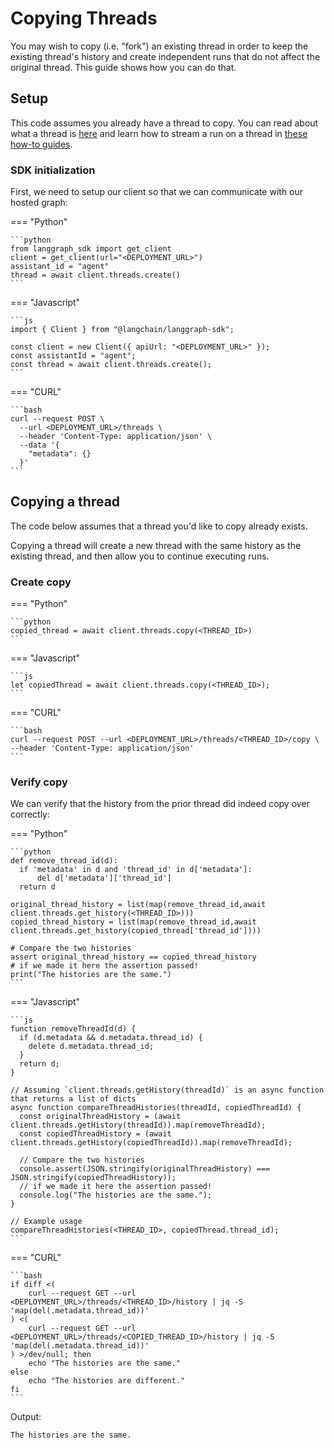 # Copying Threads
 

You may wish to copy (i.e. "fork") an existing thread in order to keep the existing thread's history and create independent runs that do not affect the original thread. This guide shows how you can do that.

## Setup

This code assumes you already have a thread to copy. You can read about what a thread is [here](https://langchain-ai.github.io/langgraph/cloud/concepts/api/#threads) and learn how to stream a run on a thread in [these how-to guides](https://langchain-ai.github.io/langgraph/cloud/how-tos/#streaming).

### SDK initialization

First, we need to setup our client so that we can communicate with our hosted graph:

=== "Python"

    ```python
    from langgraph_sdk import get_client
    client = get_client(url="<DEPLOYMENT_URL>")
    assistant_id = "agent"
    thread = await client.threads.create()
    ```

=== "Javascript"

    ```js
    import { Client } from "@langchain/langgraph-sdk";

    const client = new Client({ apiUrl: "<DEPLOYMENT_URL>" });
    const assistantId = "agent";
    const thread = await client.threads.create();
    ```

=== "CURL"

    ```bash
    curl --request POST \
      --url <DEPLOYMENT_URL>/threads \
      --header 'Content-Type: application/json' \
      --data '{
        "metadata": {}
      }'
    ```

## Copying a thread

The code below assumes that a thread you'd like to copy already exists.

Copying a thread will create a new thread with the same history as the existing thread, and then allow you to continue executing runs.

### Create copy

=== "Python"

    ```python
    copied_thread = await client.threads.copy(<THREAD_ID>)
    ```

=== "Javascript"

    ```js
    let copiedThread = await client.threads.copy(<THREAD_ID>);
    ```

=== "CURL"

    ```bash
    curl --request POST --url <DEPLOYMENT_URL>/threads/<THREAD_ID>/copy \
    --header 'Content-Type: application/json'
    ```

### Verify copy

We can verify that the history from the prior thread did indeed copy over correctly:

=== "Python"

    ```python
    def remove_thread_id(d):
      if 'metadata' in d and 'thread_id' in d['metadata']:
          del d['metadata']['thread_id']
      return d

    original_thread_history = list(map(remove_thread_id,await client.threads.get_history(<THREAD_ID>)))
    copied_thread_history = list(map(remove_thread_id,await client.threads.get_history(copied_thread['thread_id'])))

    # Compare the two histories
    assert original_thread_history == copied_thread_history
    # if we made it here the assertion passed!
    print("The histories are the same.")
    ```

=== "Javascript"

    ```js
    function removeThreadId(d) {
      if (d.metadata && d.metadata.thread_id) {
        delete d.metadata.thread_id;
      }
      return d;
    }

    // Assuming `client.threads.getHistory(threadId)` is an async function that returns a list of dicts
    async function compareThreadHistories(threadId, copiedThreadId) {
      const originalThreadHistory = (await client.threads.getHistory(threadId)).map(removeThreadId);
      const copiedThreadHistory = (await client.threads.getHistory(copiedThreadId)).map(removeThreadId);

      // Compare the two histories
      console.assert(JSON.stringify(originalThreadHistory) === JSON.stringify(copiedThreadHistory));
      // if we made it here the assertion passed!
      console.log("The histories are the same.");
    }

    // Example usage
    compareThreadHistories(<THREAD_ID>, copiedThread.thread_id);
    ```

=== "CURL"

    ```bash
    if diff <(
        curl --request GET --url <DEPLOYMENT_URL>/threads/<THREAD_ID>/history | jq -S 'map(del(.metadata.thread_id))'
    ) <(
        curl --request GET --url <DEPLOYMENT_URL>/threads/<COPIED_THREAD_ID>/history | jq -S 'map(del(.metadata.thread_id))'
    ) >/dev/null; then
        echo "The histories are the same."
    else
        echo "The histories are different."
    fi
    ```

Output:

    The histories are the same.